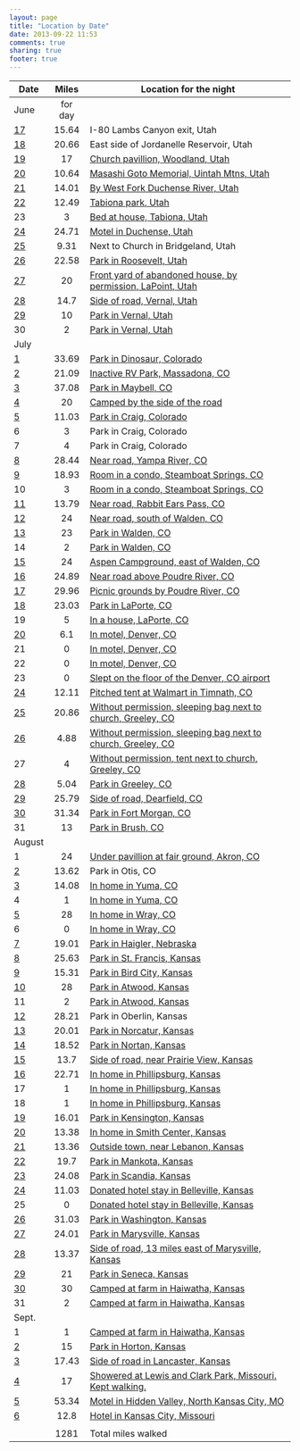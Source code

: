 ```yaml
---
layout: page
title: "Location by Date"
date: 2013-09-22 11:53
comments: true
sharing: true
footer: true
---
```

Date	|	  Miles 	|	  Location for the night
---------	|	:----------:	|	--------------------------------------------------
June	|	for day	|	
[17](http://www.mapmyfitness.com/workout/305208127)	|	15.64	|	I-80 Lambs Canyon exit, Utah
[18](http://www.mapmyfitness.com/workout/306246487)	|	20.66	|	East side of Jordanelle Reservoir, Utah
[19](http://www.mapmyfitness.com/workout/307025253)	|	17	|	[Church pavillion, Woodland, Utah](http://follow.claront.com/blog/2013/06/19/about-to-disappear-into-the-uintas/)
[20](http://www.mapmyfitness.com/workout/309334217)	|	10.64	|	[Masashi Goto Memorial, Uintah Mtns, Utah](http://follow.claront.com/blog/2013/06/21/by-the-duchense-river-utah/)
[21](http://www.mapmyfitness.com/workout/309334439)	|	14.01	|	[By West Fork Duchense River, Utah](http://follow.claront.com/blog/2013/06/21/by-the-duchense-river-utah/)
[22](http://www.mapmyfitness.com/workout/309333887)	|	12.49	|	[Tabiona park, Utah](http://follow.claront.com/blog/2013/06/22/sage-brush-cafe-in-tabiona-utah/)
23	|	3	|	[Bed at house, Tabiona, Utah](http://follow.claront.com/blog/2013/06/23/recuperation-day/)
[24](http://www.mapmyfitness.com/workout/310969053)	|	24.71	|	[Motel in Duchense, Utah](http://follow.claront.com/blog/2013/06/23/recuperation-day/)
[25](http://www.mapmyfitness.com/workout/311923809)	|	9.31	|	Next to Church in Bridgeland, Utah
[26](http://www.mapmyfitness.com/workout/312871523)	|	22.58	|	[Park in Roosevelt, Utah](http://follow.claront.com/blog/2013/06/26/nothern-utes/)
[27](http://www.mapmyfitness.com/workout/313552993)	|	20	|	[Front yard of abandoned house, by permission, LaPoint, Utah](http://follow.claront.com/blog/2013/06/29/vernal/)
[28](http://www.mapmyfitness.com/workout/314487963)	|	14.7	|	[Side of road, Vernal, Utah](http://follow.claront.com/blog/2013/06/29/vernal/)
[29](http://www.mapmyfitness.com/workout/315740157)	|	10	|	[Park in Vernal, Utah](http://follow.claront.com/blog/2013/06/29/vernal/)
30	|	2	|	[Park in Vernal, Utah](http://follow.claront.com/blog/2013/06/29/vernal/)
July	|		|	
[1](http://www.mapmyfitness.com/workout/316760897)	|	33.69	|	[Park in Dinosaur, Colorado](http://follow.claront.com/blog/2013/07/01/dinosaur-colorado/)
[2](http://www.mapmyfitness.com/workout/317572277)	|	21.09	|	[Inactive RV Park, Massadona, CO](http://follow.claront.com/blog/2013/07/02/blue-mountain/)
[3](http://www.mapmyfitness.com/workout/319223087)	|	37.08	|	[Park in Maybell, CO](http://follow.claront.com/blog/2013/07/07/coyote/)
[4](http://www.mapmyfitness.com/workout/319463841)	|	20	|	[Camped by the side of the road](http://follow.claront.com/blog/2013/07/07/coyote/)
[5](http://www.mapmyfitness.com/workout/322103857)	|	11.03	|	[Park in Craig, Colorado](http://follow.claront.com/blog/2013/07/07/coyote/)
6	|	3	|	Park in Craig, Colorado
7	|	4	|	Park in Craig, Colorado
[8](http://www.mapmyfitness.com/workout/322744493)	|	28.44	|	[Near road, Yampa River, CO](http://follow.claront.com/blog/2013/07/08/yampa-river/)
[9](http://www.mapmyfitness.com/workout/323431607)	|	18.93	|	[Room in a condo, Steamboat Springs, CO](http://follow.claront.com/blog/2013/07/09/steamboat-springs/)
10	|	3	|	[Room in a condo, Steamboat Springs, CO](http://follow.claront.com/blog/2013/07/09/steamboat-springs/)
[11](http://www.mapmyfitness.com/workout/325869349)	|	13.79	|	[Near road, Rabbit Ears Pass, CO](http://follow.claront.com/blog/2013/07/14/rabbit-ears-pass/)
[12](http://www.mapmyfitness.com/workout/327747253)	|	24	|	[Near road, south of Walden, CO](http://follow.claront.com/blog/2013/07/14/rabbit-ears-pass/)
[13](http://www.mapmyfitness.com/workout/327747253)	|	23	|	[Park in Walden, CO](http://follow.claront.com/blog/2013/07/14/rabbit-ears-pass/)
14	|	2	|	[Park in Walden, CO](http://follow.claront.com/blog/2013/07/14/rabbit-ears-pass/)
[15](http://www.mapmyfitness.com/workout/330428959)	|	24	|	[Aspen Campground, east of Walden, CO](http://follow.claront.com/blog/2013/07/15/rocky-mountains/)
[16](http://www.mapmyfitness.com/workout/330429421)	|	24.89	|	[Near road above Poudre River, CO](http://follow.claront.com/blog/2013/07/16/cameron-pass/)
[17](http://www.mapmyfitness.com/workout/331281859)	|	29.96	|	[Picnic grounds by Poudre River, CO](http://follow.claront.com/blog/2013/07/17/poudre-river/)
[18](http://www.mapmyfitness.com/workout/331468311)	|	23.03	|	[Park in LaPorte, CO](http://follow.claront.com/blog/2013/07/18/at-the-point-of-a-gun/)
19	|	5	|	[In a house, LaPorte, CO](http://follow.claront.com/blog/2013/07/19/wanderlust-adventures/)
[20](http://www.mapmyfitness.com/workout/332806569)	|	6.1	|	[In motel, Denver, CO](http://follow.claront.com/blog/2013/07/23/beautiful-woman/)
21	|	0	|	[In motel, Denver, CO](http://follow.claront.com/blog/2013/07/23/beautiful-woman/)
22	|	0	|	[In motel, Denver, CO](http://follow.claront.com/blog/2013/07/23/beautiful-woman/)
23	|	0	|	[Slept on the floor of the Denver, CO airport](http://follow.claront.com/blog/2013/07/23/denver-airport/)
[24](http://www.mapmyfitness.com/workout/337619977)	|	12.11	|	[Pitched tent at Walmart in Timnath, CO](http://follow.claront.com/blog/2013/07/24/walmart-camp/)
[25](http://www.mapmyfitness.com/workout/338013289)	|	20.86	|	[Without permission, sleeping bag next to church, Greeley, CO](http://follow.claront.com/blog/2013/07/28/nyamlel-family/)
[26](http://www.mapmyfitness.com/workout/338796401)	|	4.88	|	[Without permission, sleeping bag next to church, Greeley, CO](http://follow.claront.com/blog/2013/07/29/greeley/)
27	|	4	|	[Without permission, tent next to church, Greeley, CO](http://follow.claront.com/blog/2013/07/29/greeley/)
[28](http://www.mapmyfitness.com/workout/340330231)	|	5.04	|	[Park in Greeley, CO](http://follow.claront.com/blog/2013/07/29/greeley/)
[29](http://www.mapmyfitness.com/workout/341374159)	|	25.79	|	[Side of road, Dearfield, CO](http://follow.claront.com/blog/2013/07/30/dearfield-african-american-abandoned-community/)
[30](http://www.mapmyfitness.com/workout/342439527)	|	31.34	|	[Park in Fort Morgan, CO](http://follow.claront.com/blog/2013/07/31/technology-on-the-road/)
31	|	13	|	[Park in Brush, CO](http://follow.claront.com/blog/2013/08/01/exercise/)
August	|		|	
1	|	24	|	[Under pavillion at fair ground, Akron, CO](http://follow.claront.com/blog/2013/08/02/half-way/)
[2](http://www.mapmyfitness.com/workout/344859313)	|	13.62	|	Park in Otis, CO
[3](http://www.mapmyfitness.com/workout/347022655)	|	14.08	|	[In home in Yuma, CO](http://follow.claront.com/blog/2013/08/03/cemetery-visits/)
4	|	1	|	[In home in Yuma, CO](http://follow.claront.com/blog/2013/08/04/colorado-christian-cowboys/)
[5](http://www.mapmyfitness.com/workout/347726233)	|	28	|	[In home in Wray, CO](http://follow.claront.com/blog/2013/08/07/welcome-to-nebraska/)
6	|	0	|	[In home in Wray, CO](http://follow.claront.com/blog/2013/08/07/welcome-to-nebraska/)
[7](http://www.mapmyfitness.com/workout/350476081)	|	19.01	|	[Park in Haigler, Nebraska](http://follow.claront.com/blog/2013/08/07/welcome-to-nebraska/)
[8](http://www.mapmyfitness.com/workout/351309783)	|	25.63	|	[Park in St. Francis, Kansas](http://follow.claront.com/blog/2013/08/08/bank-repo-in-kansas/)
[9](http://www.mapmyfitness.com/workout/351309591)	|	15.31	|	[Park in Bird City, Kansas](http://follow.claront.com/blog/2013/08/08/cherry-creek-encampment/)
[10](http://www.mapmyfitness.com/workout/352171103)	|	28	|	[Park in Atwood, Kansas](http://follow.claront.com/blog/2013/08/11/the-hope-of-sudan/)
11	|	2	|	[Park in Atwood, Kansas](http://follow.claront.com/blog/2013/08/11/the-hope-of-sudan/)
[12](http://www.mapmyfitness.com/workout/354041995)	|	28.21	|	Park in Oberlin, Kansas
[13](http://www.mapmyfitness.com/workout/354996145)	|	20.01	|	[Park in Norcatur, Kansas](http://follow.claront.com/blog/2013/08/14/my-friend-mark/)
[14](http://www.mapmyfitness.com/workout/356582491)	|	18.52	|	[Park in Nortan, Kansas](http://follow.claront.com/blog/2013/08/14/my-friend-mark/)
[15](http://www.mapmyfitness.com/workout/356877919)	|	13.7	|	[Side of road, near Prairie View, Kansas](http://follow.claront.com/blog/2013/08/16/free-lunch/)
[16](http://www.mapmyfitness.com/workout/360009417)	|	22.71	|	[In home in Phillipsburg, Kansas](http://follow.claront.com/blog/2013/08/16/free-lunch/)
17	|	1	|	[In home in Phillipsburg, Kansas](http://follow.claront.com/blog/2013/08/17/south-sudan-story-on-blogtalkradio/)
18	|	1	|	[In home in Phillipsburg, Kansas](http://follow.claront.com/blog/2013/08/18/inspired-by-the-lost-boys-from-sudan/)
[19](http://www.mapmyfitness.com/workout/360392681)	|	16.01	|	[Park in Kensington, Kansas](http://follow.claront.com/blog/2013/08/19/best-shape-ever-maybe/)
[20](http://www.mapmyfitness.com/workout/361431815)	|	13.38	|	[In home in Smith Center, Kansas](http://follow.claront.com/blog/2013/08/20/visit-schools/)
[21](http://www.mapmyfitness.com/workout/362120709)	|	13.36	|	[Outside town, near Lebanon, Kansas](http://follow.claront.com/blog/2013/08/21/geographic-center/)
[22](http://www.mapmyfitness.com/workout/363037285)	|	19.7	|	[Park in Mankota, Kansas](http://follow.claront.com/blog/2013/08/22/steve-at-mankato-park/)
[23](http://www.mapmyfitness.com/workout/364561911)	|	24.08	|	[Park in Scandia, Kansas](http://follow.claront.com/blog/2013/08/23/republican-river-and-pawnees/)
[24](http://www.mapmyfitness.com/workout/364745273)	|	11.03	|	[Donated hotel stay in Belleville, Kansas](http://follow.claront.com/blog/2013/08/25/kind-people/)
25	|	0	|	[Donated hotel stay in Belleville, Kansas](http://follow.claront.com/blog/2013/08/25/kind-people/)
[26](http://www.mapmyfitness.com/workout/366786475)	|	31.03	|	[Park in Washington, Kansas](http://follow.claront.com/blog/2013/08/29/kansas-state-flower/)
[27](http://www.mapmyfitness.com/workout/367776921)	|	24.01	|	[Park in Marysville, Kansas](http://follow.claront.com/blog/2013/08/29/kansas-state-flower/)
[28](http://www.mapmyfitness.com/workout/368710083)	|	13.37	|	[Side of road, 13 miles east of Marysville, Kansas](http://follow.claront.com/blog/2013/08/29/kansas-state-flower/)
[29](http://www.mapmyfitness.com/workout/369539557)	|	21	|	[Park in Seneca, Kansas](http://follow.claront.com/blog/2013/08/30/fine-home/)
[30](http://www.mapmyfitness.com/workout/370303937)	|	30	|	[Camped at farm in Haiwatha, Kansas](http://follow.claront.com/blog/2013/09/02/klinefelter-farm/)
31	|	2	|	[Camped at farm in Haiwatha, Kansas](http://follow.claront.com/blog/2013/09/02/klinefelter-farm/)
Sept.	|		|	
1	|	1	|	[Camped at farm in Haiwatha, Kansas](http://follow.claront.com/blog/2013/09/02/klinefelter-farm/)
[2](http://www.mapmyfitness.com/workout/372847701)	|	15	|	[Park in Horton, Kansas](http://follow.claront.com/blog/2013/09/03/a-thing-of-honor/)
[3](http://www.mapmyfitness.com/workout/373730883)	|	17.43	|	[Side of road in Lancaster, Kansas](http://follow.claront.com/blog/2013/09/03/a-thing-of-honor/)
[4](http://www.mapmyfitness.com/workout/375055561)	|	17	|	[Showered at Lewis and Clark Park, Missouri. Kept walking.](http://follow.claront.com/blog/2013/09/04/city-that-disappeared/)
[5](http://www.mapmyfitness.com/workout/376094565)	|	53.34	|	[Motel in Hidden Valley, North Kansas City, MO](http://follow.claront.com/blog/2013/09/05/kansas-city-temple/)
[6](http://www.mapmyfitness.com/workout/378537357)	|	12.8	|	[Hotel in Kansas City, Missouri](http://follow.claront.com/blog/2013/09/06/finish-line/)
	|		|	
	|	1281	|	Total miles walked